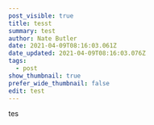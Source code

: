```yaml
---
post_visible: true
title: tesst
summary: test
author: Nate Butler
date: 2021-04-09T08:16:03.061Z
date_updated: 2021-04-09T08:16:03.076Z
tags:
  - post
show_thumbnail: true
prefer_wide_thumbnail: false
edit: test
---
```

tes